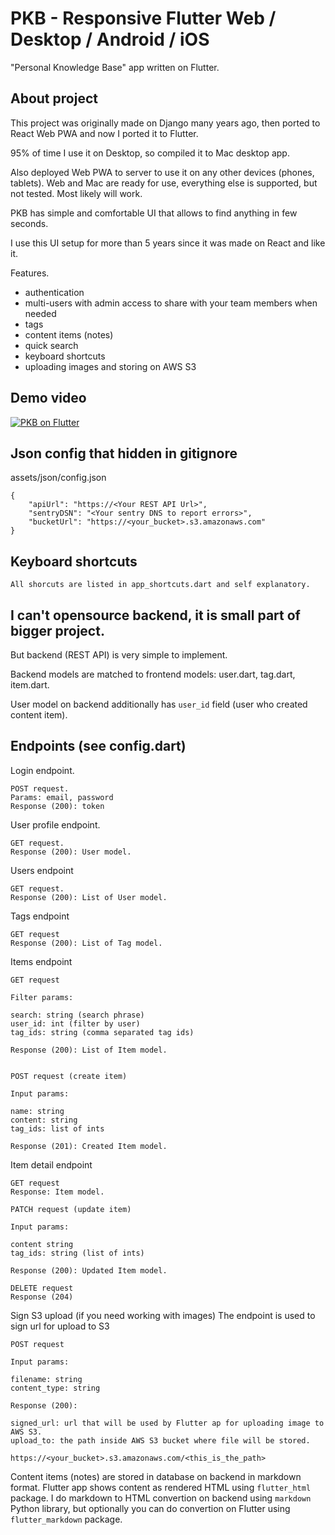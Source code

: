 # PKB - Responsive Flutter Web / Desktop / Android / iOS

"Personal Knowledge Base" app written on Flutter.

## About project

This project was originally made on Django many years ago, then ported to React Web PWA and now I ported it to Flutter.

95% of time I use it on Desktop, so compiled it to Mac desktop app.

Also deployed Web PWA to server to use it on any other devices (phones, tablets). Web and Mac are ready for use, everything else is supported, but not tested. Most likely will work.

PKB has simple and comfortable UI that allows to find anything in few seconds.

I use this UI setup for more than 5 years since it was made on React and like it.

Features.

-   authentication
-   multi-users with admin access to share with your team members when needed
-   tags
-   content items (notes)
-   quick search
-   keyboard shortcuts
-   uploading images and storing on AWS S3

## Demo video

[![PKB on Flutter](https://img.youtube.com/vi/mcXBic0Dl3Q/0.jpg)](https://www.youtube.com/watch?v=mcXBic0Dl3Q)

## Json config that hidden in gitignore

assets/json/config.json

```
{
    "apiUrl": "https://<Your REST API Url>",
    "sentryDSN": "<Your sentry DNS to report errors>",
    "bucketUrl": "https://<your_bucket>.s3.amazonaws.com"
}
```

## Keyboard shortcuts

```
All shorcuts are listed in app_shortcuts.dart and self explanatory.
```

## I can't opensource backend, it is small part of bigger project.

But backend (REST API) is very simple to implement.

Backend models are matched to frontend models: user.dart, tag.dart, item.dart.

User model on backend additionally has `user_id` field (user who created content item).

## Endpoints (see config.dart)

Login endpoint.

```
POST request.
Params: email, password
Response (200): token
```

User profile endpoint.

```
GET request.
Response (200): User model.
```

Users endpoint

```
GET request.
Response (200): List of User model.
```

Tags endpoint

```
GET request
Response (200): List of Tag model.
```

Items endpoint

```
GET request

Filter params:

search: string (search phrase)
user_id: int (filter by user)
tag_ids: string (comma separated tag ids)

Response (200): List of Item model.


POST request (create item)

Input params:

name: string
content: string
tag_ids: list of ints

Response (201): Created Item model.
```

Item detail endpoint

```
GET request
Response: Item model.

PATCH request (update item)

Input params:

content string
tag_ids: string (list of ints)

Response (200): Updated Item model.

DELETE request
Response (204)
```

Sign S3 upload (if you need working with images)
The endpoint is used to sign url for upload to S3

```
POST request

Input params:

filename: string
content_type: string

Response (200):

signed_url: url that will be used by Flutter ap for uploading image to AWS S3.
upload_to: the path inside AWS S3 bucket where file will be stored.

https://<your_bucket>.s3.amazonaws.com/<this_is_the_path>
```

Content items (notes) are stored in database on backend in markdown format. Flutter app shows content as rendered HTML using `flutter_html` package. I do markdown to HTML convertion on backend using `markdown` Python library, but optionally you can do convertion on Flutter using `flutter_markdown` package.
